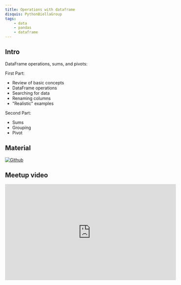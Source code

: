 ```yaml
---
title: Operations with dataframe
disquis: PythonBiellaGroup
tags:
    - data
    - pandas
    - dataframe
---
```


## Intro

DataFrame operations, sums, and pivots:

First Part:
* Review of basic concepts
* DataFrame operations
* Searching for data
* Renaming columns
* "Realistic" examples

Second Part:
* Sums
* Grouping
* Pivot

## Material

[![Github](https://img.shields.io/badge/GitHub-181717.svg?style=for-the-badge&logo=GitHub&logoColor=white)](https://github.com/PythonBiellaGroup/MaterialeSerate/tree/master/Pandas/02)

## Meetup video

<iframe width="560" height="315" src="https://www.youtube.com/embed/OqvaZsYXAdk?si=GJmp4i5OetXxGTmV" title="YouTube video player" frameborder="0" allow="accelerometer; autoplay; clipboard-write; encrypted-media; gyroscope; picture-in-picture; web-share" allowfullscreen></iframe>